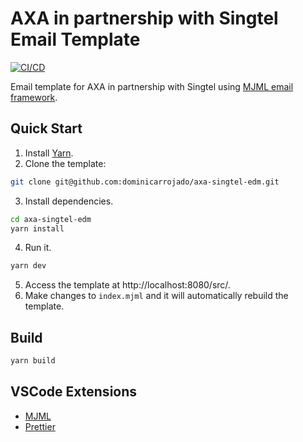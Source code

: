 # AXA in partnership with Singtel Email Template

[![CI/CD](https://github.com/dominicarrojado/axa-singtel-edm/actions/workflows/ci.yml/badge.svg)](https://github.com/dominicarrojado/axa-singtel-edm/actions/workflows/ci.yml)

Email template for AXA in partnership with Singtel using [MJML email framework](https://mjml.io/).

## Quick Start

1. Install [Yarn](https://yarnpkg.com/lang/en/docs/install/).
2. Clone the template:

```bash
git clone git@github.com:dominicarrojado/axa-singtel-edm.git
```

3. Install dependencies.

```bash
cd axa-singtel-edm
yarn install
```

4. Run it.

```bash
yarn dev
```

5. Access the template at http://localhost:8080/src/.
6. Make changes to `index.mjml` and it will automatically rebuild the template.

## Build

```bash
yarn build
```

## VSCode Extensions

- [MJML](https://marketplace.visualstudio.com/items?itemName=mjmlio.vscode-mjml)
- [Prettier](https://marketplace.visualstudio.com/items?itemName=esbenp.prettier-vscode)
